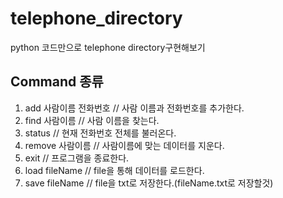 # telephone_directory
python 코드만으로 telephone directory구현해보기


## Command 종류
1. add 사람이름 전화번호  // 사람 이름과 전화번호를 추가한다.
2. find 사람이름  // 사람 이름을 찾는다.
3. status // 현재 전화번호 전체를 불러온다.
4. remove 사람이름 // 사람이름에 맞는 데이터를 지운다.
5. exit // 프로그램을 종료한다.
6. load fileName  // file을 통해 데이터를 로드한다.
7. save fileName  // file을 txt로 저장한다.(fileName.txt로 저장할것)
